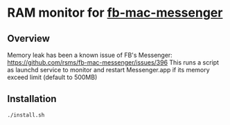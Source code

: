# RAM monitor for [fb-mac-messenger](https://fbmacmessenger.rsms.me/)

## Overview

Memory leak has been a known issue of FB's Messenger: https://github.com/rsms/fb-mac-messenger/issues/396
This runs a script as launchd service to monitor and restart Messenger.app if its memory exceed limit (default to 500MB)

## Installation

```bash
./install.sh
```
